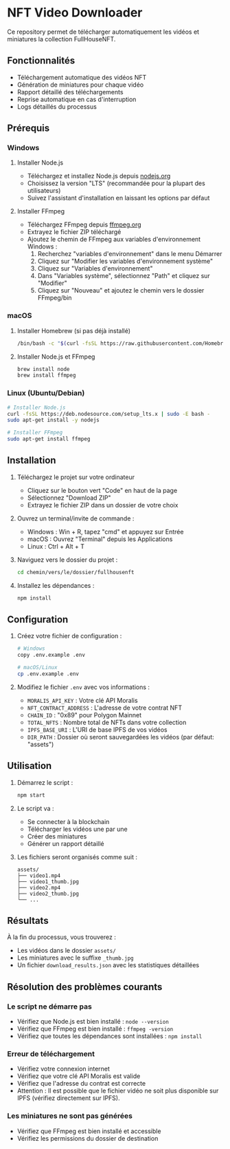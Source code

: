 # NFT Video Downloader

Ce repository permet de télécharger automatiquement les vidéos et miniatures la collection FullHouseNFT.

## Fonctionnalités

- Téléchargement automatique des vidéos NFT
- Génération de miniatures pour chaque vidéo
- Rapport détaillé des téléchargements
- Reprise automatique en cas d'interruption
- Logs détaillés du processus

## Prérequis

### Windows

1. Installer Node.js

   - Téléchargez et installez Node.js depuis [nodejs.org](https://nodejs.org/)
   - Choisissez la version "LTS" (recommandée pour la plupart des utilisateurs)
   - Suivez l'assistant d'installation en laissant les options par défaut

2. Installer FFmpeg
   - Téléchargez FFmpeg depuis [ffmpeg.org](https://ffmpeg.org/download.html)
   - Extrayez le fichier ZIP téléchargé
   - Ajoutez le chemin de FFmpeg aux variables d'environnement Windows :
     1. Recherchez "variables d'environnement" dans le menu Démarrer
     2. Cliquez sur "Modifier les variables d'environnement système"
     3. Cliquez sur "Variables d'environnement"
     4. Dans "Variables système", sélectionnez "Path" et cliquez sur "Modifier"
     5. Cliquez sur "Nouveau" et ajoutez le chemin vers le dossier FFmpeg/bin

### macOS

1. Installer Homebrew (si pas déjà installé)

   ```bash
   /bin/bash -c "$(curl -fsSL https://raw.githubusercontent.com/Homebrew/install/HEAD/install.sh)"
   ```

2. Installer Node.js et FFmpeg
   ```bash
   brew install node
   brew install ffmpeg
   ```

### Linux (Ubuntu/Debian)

```bash
# Installer Node.js
curl -fsSL https://deb.nodesource.com/setup_lts.x | sudo -E bash -
sudo apt-get install -y nodejs

# Installer FFmpeg
sudo apt-get install ffmpeg
```

## Installation

1. Téléchargez le projet sur votre ordinateur

   - Cliquez sur le bouton vert "Code" en haut de la page
   - Sélectionnez "Download ZIP"
   - Extrayez le fichier ZIP dans un dossier de votre choix

2. Ouvrez un terminal/invite de commande :

   - Windows : Win + R, tapez "cmd" et appuyez sur Entrée
   - macOS : Ouvrez "Terminal" depuis les Applications
   - Linux : Ctrl + Alt + T

3. Naviguez vers le dossier du projet :

   ```bash
   cd chemin/vers/le/dossier/fullhousenft
   ```

4. Installez les dépendances :
   ```bash
   npm install
   ```

## Configuration

1. Créez votre fichier de configuration :

   ```bash
   # Windows
   copy .env.example .env

   # macOS/Linux
   cp .env.example .env
   ```

2. Modifiez le fichier `.env` avec vos informations :
   - `MORALIS_API_KEY` : Votre clé API Moralis
   - `NFT_CONTRACT_ADDRESS` : L'adresse de votre contrat NFT
   - `CHAIN_ID` : "0x89" pour Polygon Mainnet
   - `TOTAL_NFTS` : Nombre total de NFTs dans votre collection
   - `IPFS_BASE_URI` : L'URI de base IPFS de vos vidéos
   - `DIR_PATH` : Dossier où seront sauvegardées les vidéos (par défaut: "assets")

## Utilisation

1. Démarrez le script :

   ```bash
   npm start
   ```

2. Le script va :

   - Se connecter à la blockchain
   - Télécharger les vidéos une par une
   - Créer des miniatures
   - Générer un rapport détaillé

3. Les fichiers seront organisés comme suit :
   ```
   assets/
   ├── video1.mp4
   ├── video1_thumb.jpg
   ├── video2.mp4
   ├── video2_thumb.jpg
   └── ...
   ```

## Résultats

À la fin du processus, vous trouverez :

- Les vidéos dans le dossier `assets/`
- Les miniatures avec le suffixe `_thumb.jpg`
- Un fichier `download_results.json` avec les statistiques détaillées

## Résolution des problèmes courants

### Le script ne démarre pas

- Vérifiez que Node.js est bien installé : `node --version`
- Vérifiez que FFmpeg est bien installé : `ffmpeg -version`
- Vérifiez que toutes les dépendances sont installées : `npm install`

### Erreur de téléchargement

- Vérifiez votre connexion internet
- Vérifiez que votre clé API Moralis est valide
- Vérifiez que l'adresse du contrat est correcte
- Attention : Il est possible que le fichier vidéo ne soit plus disponible sur IPFS (vérifiez directement sur IPFS).

### Les miniatures ne sont pas générées

- Vérifiez que FFmpeg est bien installé et accessible
- Vérifiez les permissions du dossier de destination
